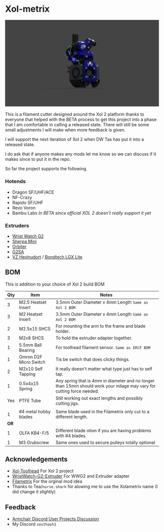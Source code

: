 # Xol-metrix

<img src='Doc/images/full_render.png' width=850 />


This is a filament cutter designed around the Xol 2 platform thanks to everyone that helped with the BETA process to get this project into a phase that I am comfortable in calling a released state. There will still be some small adjustments I will make when more feedback is given.

I will support the next iteration of Xol 2 when DW Tas has put it into a released state.

I do ask that if anyone makes any mods let me know so we can discuss if it makes since to put it in the repo.

So far the project supports the following.

### Hotends

- Dragon SF/UHF/ACE
- NF-Crazy
- Rapido SF/UHF
- Revo Voron
- Bambu Labs *In BETA since official XOL 2 doesn't really support it yet*

### Extruders

- [Wrist Watch G2](https://github.com/tetsu97/WristWatch-G2-Extruder)
- [Sherpa Mini](https://github.com/Annex-Engineering/Sherpa_Mini-Extruder)
- [Orbiter](https://www.orbiterprojects.com/orbiter-v2-0/)
- [G2SA](https://github.com/tetsu97/Galileo2)
- [VZ Hextrudort](https://github.com/VzBoT3D/Vz-HextrudORT) / [Bondtech LGX Lite](https://www.bondtech.se/product/lgx-lite-v2-large-gears-extruder/)
## BOM

This is addition to your choice of Xol 2 build BOM

|Qty|Item|Notes|
|-|-|-|
|3|M2.5 Heatset Insert|3.5mm Outer Diameter x 4mm Length `Same as Xol 2 BOM`|
|3|M2 Heatset Insert|3.5mm Outer Diameter x 4mm Length `Same as Xol 2 BOM`|
|2|M2.5x15 SHCS|For mounting the arm to the frame and blade holder.|
|3|M2x8 SHCS|To hold the extruder adapter together.|
|1|5.5mm Ball Bearing|For toolhead filament sensor. `Same as ERCF BOM`|
|1|Omron D2F Micro Switch|Tis be switch that does clicky things.|
|2|M2x10 Self Tapping|It really doesn't matter what type just has to self tap.|
|1|0.5x4x15 Spring|Any spring that is 4mm in diameter and no longer than 15mm should work your milage may vary for cutting force needed.|
|Yes|PTFE Tube|Still working out exact lengths and possibly cutting jigs.|
||
|1|#4 metal hobby blades|Same blade used in the Filametrix only cut to a different length.|
|**OR**|
|1|OLFA KB4-F/5|Different blade otion if you are having problems with #4 blades.|
|1|M3 Grubscrew|Same ones used to secure pulleys totally optional|

## Acknowledgements

 - [Xol-Toolhead](https://github.com/Armchair-Heavy-Industries/Xol-Toolhead) For Xol 2 project
 - [WristWatch-G2-Extruder](https://github.com/tetsu97/WristWatch-G2-Extruder) For WWG2 and Extruder adapter
 - [Filametrix](https://github.com/sorted01/Filametrix) For the orginal mod idea
 - Thanks to Tea/`nurse.shark` for alowing me to use the Xolametrix name (I did change it slightly)

## Feedback

- [Armchair Discord User Projects Discussion](https://discord.com/channels/1029426383614648421/1195580104659710053)
- My Discord `southash1`
